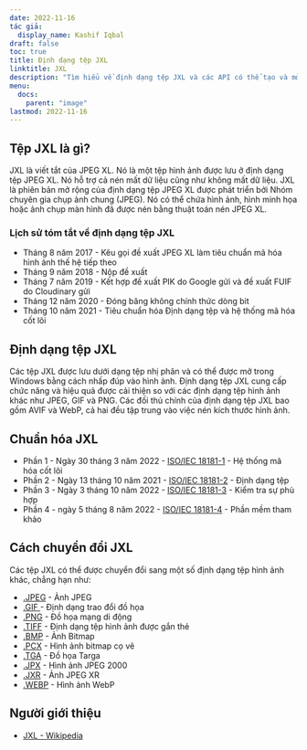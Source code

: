 ```yaml
---
date: 2022-11-16
tác giả:
  display_name: Kashif Iqbal
draft: false
toc: true
title: Định dạng tệp JXL
linktitle: JXL
description: "Tìm hiểu về định dạng tệp JXL và các API có thể tạo và mở tệp JXL."
menu:
  docs:
    parent: "image"
lastmod: 2022-11-16
---
```


## Tệp JXL là gì?

JXL là viết tắt của JPEG XL. Nó là một tệp hình ảnh được lưu ở định dạng tệp JPEG XL. Nó hỗ trợ cả nén mất dữ liệu cũng như không mất dữ liệu. JXL là phiên bản mở rộng của định dạng tệp JPEG XL được phát triển bởi Nhóm chuyên gia chụp ảnh chung (JPEG). Nó có thể chứa hình ảnh, hình minh họa hoặc ảnh chụp màn hình đã được nén bằng thuật toán nén JPEG XL.

### Lịch sử tóm tắt về định dạng tệp JXL

* Tháng 8 năm 2017 - Kêu gọi đề xuất JPEG XL làm tiêu chuẩn mã hóa hình ảnh thế hệ tiếp theo
* Tháng 9 năm 2018 - Nộp đề xuất
* Tháng 7 năm 2019 - Kết hợp đề xuất PIK do Google gửi và đề xuất FUIF do Cloudinary gửi
* Tháng 12 năm 2020 - Đóng băng không chính thức dòng bit
* Tháng 10 năm 2021 - Tiêu chuẩn hóa Định dạng tệp và hệ thống mã hóa cốt lõi

## Định dạng tệp JXL

Các tệp JXL được lưu dưới dạng tệp nhị phân và có thể được mở trong Windows bằng cách nhấp đúp vào hình ảnh. Định dạng tệp JXL cung cấp chức năng và hiệu quả được cải thiện so với các định dạng tệp hình ảnh khác như JPEG, GIF và PNG. Các đối thủ chính của định dạng tệp JXL bao gồm AVIF và WebP, cả hai đều tập trung vào việc nén kích thước hình ảnh.

## Chuẩn hóa JXL

* Phần 1 - Ngày 30 tháng 3 năm 2022 - [ISO/IEC 18181-1](https://www.iso.org/standard/77977.html) - Hệ thống mã hóa cốt lõi
* Phần 2 - Ngày 13 tháng 10 năm 2021 - [ISO/IEC 18181-2](https://www.iso.org/standard/80617.html) - Định dạng tệp
* Phần 3 - Ngày 3 tháng 10 năm 2022 - [ISO/IEC 18181-3](https://www.iso.org/standard/80618.html) - Kiểm tra sự phù hợp
* Phần 4 - ngày 5 tháng 8 năm 2022 - [ISO/IEC 18181-4](https://www.iso.org/standard/80619.html) - Phần mềm tham khảo

## Cách chuyển đổi JXL

Các tệp JXL có thể được chuyển đổi sang một số định dạng tệp hình ảnh khác, chẳng hạn như:

* [.JPEG](/vi/image/jpeg/) - Ảnh JPEG
* [.GIF ](/vi/image/gif/) - Định dạng trao đổi đồ họa
* [.PNG](/vi/image/png/) - Đồ họa mạng di động
* [.TIFF](/vi/image/tiff/) - Định dạng tệp hình ảnh được gắn thẻ
* [.BMP](/vi/image/bmp/) - Ảnh Bitmap
* [.PCX](/vi/image/pcx/) - Hình ảnh bitmap cọ vẽ
* [.TGA](/vi/image/tga/) - Đồ họa Targa
* [.JPX](/vi/image/jpx/) - Hình ảnh JPEG 2000
* [.JXR](/vi/image/jxr/) - Ảnh JPEG XR
* [.WEBP](/vi/image/webp/) - Hình ảnh WebP

## Người giới thiệu

* [JXL - Wikipedia](https://vi.wikipedia.org/wiki/JPEG_XL)

